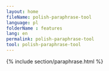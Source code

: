 ```yaml
---
layout: home
fileName: polish-paraphrase-tool
language: pl
folderName : features
lang: en
permalink: polish-paraphrase-tool
tool: polish-paraphrase-tool
---
```

{% include section/paraphrase.html %}
